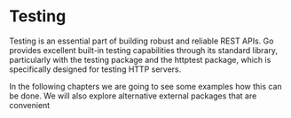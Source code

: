 # Testing

Testing is an essential part of building robust and reliable REST APIs. Go provides excellent built-in testing capabilities through its standard library, particularly with the testing package and the httptest package, which is specifically designed for testing HTTP servers.

In the following chapters we are going to see some examples how this can be done.
We will also explore alternative external packages that are convenient


